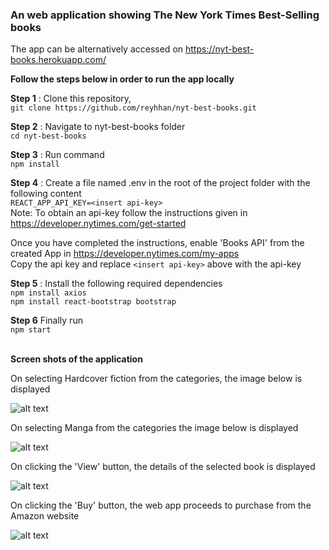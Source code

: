<h3>An web application showing The New York Times Best-Selling books</h3>

The app can be alternatively accessed on https://nyt-best-books.herokuapp.com/

<b>Follow the steps below in order to run the app locally</b>

<b>Step 1</b> : Clone this repository,<br/>
```git clone https://github.com/reyhhan/nyt-best-books.git```

<b>Step 2</b> : Navigate to nyt-best-books folder <br/>
```cd nyt-best-books```

<b>Step 3</b> : Run command <br/>
```npm install```

<b>Step 4</b> : Create a file named .env in the root of the project folder with the following content<br />
```REACT_APP_API_KEY=<insert api-key>```<br/>
Note: To obtain an api-key follow the instructions given in https://developer.nytimes.com/get-started<br/>

Once you have completed the instructions, enable 'Books API' from the created App in https://developer.nytimes.com/my-apps<br />
Copy the api key and replace ```<insert api-key>``` above with the api-key<br/>
  
<b>Step 5</b> : Install the following required dependencies<br/>
```npm install axios```
<br/>
```npm install react-bootstrap bootstrap```

<b>Step 6</b> Finally run <br/>
```npm start```

<br/>
<b>Screen shots of the application</b>

On selecting Hardcover fiction from the categories, the image below is displayed

![alt text](https://github.com/reyhhan/images/blob/main/NYT1.JPG?raw=true)
<br/>

On selecting Manga from the categories the image below is displayed

![alt text](https://github.com/reyhhan/images/blob/main/NYT3.JPG?raw=true)
<br/>

On clicking the 'View' button, the details of the selected book is displayed

![alt text](https://github.com/reyhhan/images/blob/main/NYT2.JPG?raw=true)
<br/>

On clicking the 'Buy' button, the web app proceeds to purchase from the Amazon website

![alt text](https://github.com/reyhhan/images/blob/main/NYT4.JPG?raw=true)


